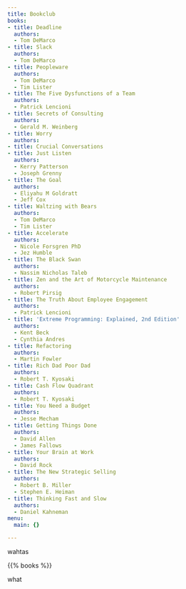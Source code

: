 ```yaml
---
title: Bookclub
books:
- title: Deadline
  authors:
  - Tom DeMarco
- title: Slack
  authors:
  - Tom DeMarco
- title: Peopleware
  authors:
  - Tom DeMarco
  - Tim Lister
- title: The Five Dysfunctions of a Team
  authors:
  - Patrick Lencioni
- title: Secrets of Consulting
  authors:
  - Gerald M. Weinberg
- title: Worry
  authors: 
- title: Crucial Conversations
- title: Just Listen
  authors:
  - Kerry Patterson
  - Joseph Grenny
- title: The Goal
  authors:
  - Eliyahu M Goldratt
  - Jeff Cox
- title: Waltzing with Bears
  authors:
  - Tom DeMarco
  - Tim Lister
- title: Accelerate
  authors:
  - Nicole Forsgren PhD
  - Jez Humble
- title: The Black Swan
  authors:
  - Nassim Nicholas Taleb
- title: Zen and the Art of Motorcycle Maintenance
  authors:
  - Robert Pirsig
- title: The Truth About Employee Engagement
  authors:
  - Patrick Lencioni
- title: 'Extreme Programming: Explained, 2nd Edition'
  authors:
  - Kent Beck
  - Cynthia Andres
- title: Refactoring
  authors:
  - Martin Fowler
- title: Rich Dad Poor Dad
  authors:
  - Robert T. Kyosaki
- title: Cash Flow Quadrant
  authors:
  - Robert T. Kyosaki
- title: You Need a Budget
  authors:
  - Jesse Mecham
- title: Getting Things Done
  authors:
  - David Allen
  - James Fallows
- title: Your Brain at Work
  authors:
  - David Rock
- title: The New Strategic Selling
  authors:
  - Robert B. Miller
  - Stephen E. Heiman
- title: Thinking Fast and Slow
  authors:
  - Daniel Kahneman
menu:
  main: {}

---
```

wahtas

{{% books %}}

what